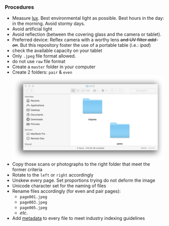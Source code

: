 ### Procedures

* Measure [lux](https://itunes.apple.com/es/app/light-meter-lux-measurement-tool/id642285909?mt=8). Best environmental light as possible. Best hours in the day: in the morning. Avoid stormy days.
* Avoid artificial light
* Avoid reflection (between the covering glass and the camera or tablet).
* Preferred device: Reflex camera with a worthy lens ~~and UV filter _add-on_~~. But this repository foster the use of a portable table (i.e.: _ipad_)
* check the available capacity on your tablet
* Only `.jpeg` file format allowed. 
* do not use `raw` file format 
* Create a `master` folder in your computer
* Create 2 folders: `pair` & `even`
![pares_impares.jpeg](images/475937124-pares_impares.jpeg)
* Copy those scans or photographs to the right folder that meet the former criteria
* Rotate to the `left` or `right` accordingly
* Unskew every page. Set proportions trying do not deform the image
* Unicode character set for the naming of files
* Rename files accordingly (for even and pair pages): 
    - `page001.jpeg`
    - `page003.jpeg`
    - `page005.jpeg`
    - _etc_.
* Add [metadata](Metadata.md) to every file to meet industry indexing guidelines
